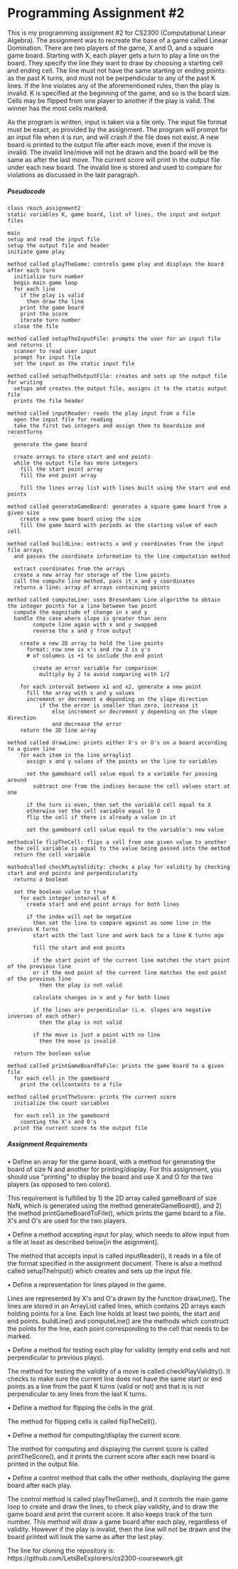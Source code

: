 <h1>Programming Assignment #2</h1>
<p>This is my programming assignment #2 for CS2300 (Computational Linear Algebra). The assignment was to recreate the base of a 
  game called Linear Domination. There are two players of the game, X and O, and a square game board. Starting with X, each player
  gets a turn to play a line on the board. They specify the line they want to draw by choosing a starting cell and ending cell. 
  The line must not have the same starting or ending points as the past K turns, and must not be perpendicular to any of the past
  K lines. If the line violates any of the aforementioned rules, then the play is invalid. K is specified at the beginning of the 
  game, and so is the board size. Cells may be flipped from one player to another if the play is valid. The winner has the most cells
  marked. </p>

<p> As the program is written, input is taken via a file only. The input file format must be exact, as provided by the assignment. The program 
  will prompt for an input file when it is run, and will crash if the file does not exist. A new board is printed to the output file after each 
  move, even if the move is invalid. The invalid line/move will not be drawn and the board will be the same as after the last move. The current 
  score will print in the output file under each new board. The invalid line is stored and used to compare for violations as discussed in the 
  last paragraph.</p>
  
 <h5>Pseudocode</h5>
 
    class rkoch_assignment2
    static variables K, game board, list of lines, the input and output files

    main
    setup and read the input file
    setup the output file and header
    initiate game play

    method called playTheGame: controls game play and displays the board after each turn
      initialize turn number
      begin main game loop
      for each line
        if the play is valid
          then draw the line
        print the game board
        print the score
        iterate turn number
      close the file

    method called setupTheInputFile: prompts the user for an input file and returns it
      scanner to read user input
      prompt for input file
      set the input as the static input file

    method called setupTheOutputFile: creates and sets up the output file for writing
      setups and creates the output file, assigns it to the static output file
      prints the file header

    method called inputReader: reads the play input from a file
      open the input file for reading
      take the first two integers and assign them to boardsize and recentTurns

      generate the game board

      create arrays to store start and end points
      while the output file has more integers
        fill the start point array
        fill the end point array

        fill the lines array list with lines built using the start and end points

    method called generateGameBoard: generates a square game board from a given size
        create a new game board using the size
        fill the game board with periods as the starting value of each cell

    method called buildLine: extracts x and y coordinates from the input file arrays 
      and passes the coordinate information to the line computation method

      extract coordinates from the arrays
      create a new array for storage of the line points
      call the compute line method, pass it x and y coordinates
      returns a line: array of arrays containing points

    method called computeLine: uses Bresenhams Line algorithm to obtain the integer points for a line between two point
      compute the magnitude of change in x and y
      handle the case where slope is greater than zero 
            compute line again with x and y swapped
            reverse the x and y from output

        create a new 2D array to hold the line points
          format: row one is x's and row 2 is y's
          # of columns is +1 to include the end point

            create an error variable for comparison
              multiply by 2 to avoid comparing with 1/2

        for each interval between x1 and x2, generate a new point
          fill the array with x and y values
          increment or decrement x depending on the slope direction
              if the the error is smaller than zero, increase it
                  else increment or decrement y depending on the slope direction
                  and decrease the error
        return the 2D line array

    method called drawLine: prints either X's or O's on a board according to a given line
        for each item in the line arraylist
          assign x and y values of the points on the line to variables

          set the gameboard cell value equal to a variable for passing around
            subtract one from the indices because the cell values start at one

          if the turn is even, then set the variable cell equal to X
          otherwise set the cell variable equal to O
          flip the cell if there is already a value in it

          set the gameboard cell value equal to the variable's new value

    methodcalle flipTheCell: flips a cell from one given value to another
      the cell variable is equal to the value being passed into the method
      return the cell variable

    mathodcalled checkPLayValidity: checks a play for validity by checking start and end points and perpendicularity
      returns a boolean

      set the boolean value to true
        for each integer interval of K
          create start and end point arrays for both lines

          if the index will not be negative
            then set the line to compare against as some line in the previous K turns
            start with the last line and work back to a line K turns ago

            fill the start and end points

            if the start point of the current line matches the start point of the previous line
            or if the end point of the current line matches the end point of the previous line
              then the play is not valid

            calculate changes in x and y for both lines

            if the lines are perpendicular (i.e. slopes are negative inverses of each other)
              then the play is not valid

            if the move is just a point with no line
              then the move is invalid

      return the boolean value

    method called printGameBoardToFile: prints the game board to a given file
      for each cell in the gameboard
        print the cellcontents to a file

    method called printTheScore: prints the current score
      initialize the count variables

      for each cell in the gameboard
        counting the X's and O's
      print the current score to the output file
    
<h5> Assignment Requirements </h5>
<p> • Define an array for the game board, with a method for generating the board of size N and another for printing/display. 
  For this assignment, you should use “printing” to display the board and use X and O for the two players (as opposed to two colors).
  
  This requirement is fulfilled by 1) the 2D array called gameBoard of size NxN, which is generated using the method generateGameBoard(), and
  2) the method printGameBoardToFile(), which prints the game board to a file. X's and O's are used for the two players. 
 
• Define a method accepting input for play, which needs to allow input from a file at least as described below[in the asignment].
  
  The method that accepts input is called inputReader(), it reads in a file of the format specified in the assignment document.
  There is also a method called setupTheInput() which creates and sets up the input file.
  
• Define a representation for lines played in the game.
  
  Lines are represented by X's and O's drawn by the function drawLine(). The lines are stored in an ArrayList called lines, which contains 2D arrays each
  holding points for a line. Each line holds at least two points, the start and end points. buildLine() and computeLine() are the methods which construct
  the points for the line, each point corresponding to the cell that needs to be marked.
  
• Define a method for testing each play for validity (empty end cells and not perpendicular to previous plays).
  
  The method for testing the validity of a move is called checkPlayValidity(). It checks to make sure the current line does not have the 
  same start or end points as a line from the past K turns (valid or not) and that is is not perpendicular to any lines from the last K turns.
  
• Define a method for flipping the cells in the grid.
  
  The method for flipping cells is called flipTheCell().
  
• Define a method for computing/display the current score.
  
  The method for computing and displaying the current score is called printTheScore(), and it prints the current score after each new board is printed
  in the output file.
  
• Define a control method that calls the other methods, displaying the game board after each play. 

  The control method is called playTheGame(), and it controls the main game loop to create and draw the lines, to check play validity, and to draw the 
  game board and print the current score. It also keeps track of the turn number. This method will draw a game board after each play, regardless of 
  validity. However if the play is invalid, then the line will not be drawn and the board printed will look the same as after the last play. </p>
  
  <p> The line for cloning the repository is: https://github.com/LetsBeExplorers/cs2300-coursework.git </p>
